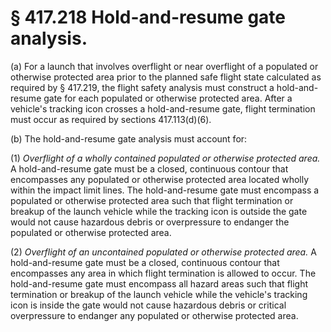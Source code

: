 # § 417.218   Hold-and-resume gate analysis.

(a) For a launch that involves overflight or near overflight of a populated or otherwise protected area prior to the planned safe flight state calculated as required by § 417.219, the flight safety analysis must construct a hold-and-resume gate for each populated or otherwise protected area. After a vehicle's tracking icon crosses a hold-and-resume gate, flight termination must occur as required by sections 417.113(d)(6).


(b) The hold-and-resume gate analysis must account for:


(1) *Overflight of a wholly contained populated or otherwise protected area.* A hold-and-resume gate must be a closed, continuous contour that encompasses any populated or otherwise protected area located wholly within the impact limit lines. The hold-and-resume gate must encompass a populated or otherwise protected area such that flight termination or breakup of the launch vehicle while the tracking icon is outside the gate would not cause hazardous debris or overpressure to endanger the populated or otherwise protected area.


(2) *Overflight of an uncontained populated or otherwise protected area.* A hold-and-resume gate must be a closed, continuous contour that encompasses any area in which flight termination is allowed to occur. The hold-and-resume gate must encompass all hazard areas such that flight termination or breakup of the launch vehicle while the vehicle's tracking icon is inside the gate would not cause hazardous debris or critical overpressure to endanger any populated or otherwise protected area. 




